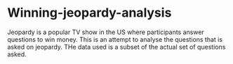 # Winning-jeopardy-analysis
Jeopardy is a popular TV show in the US where participants answer questions to win money. This is an attempt to analyse the questions that is asked on jeopardy. THe data used is a subset of the actual set of questions asked.

